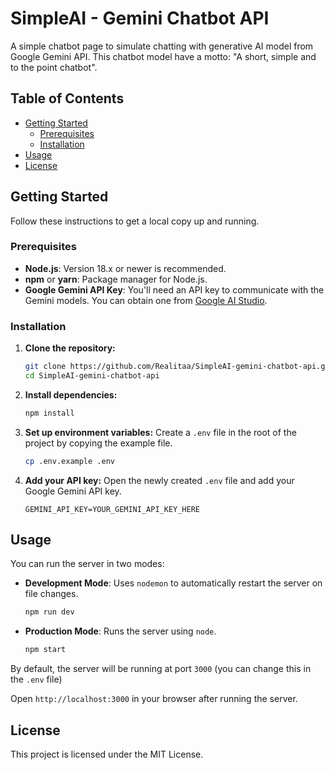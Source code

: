 # SimpleAI - Gemini Chatbot API

A simple chatbot page to simulate chatting with generative AI model from Google Gemini API. This chatbot model have a motto: "A short, simple and to the point chatbot".

## Table of Contents

- [Getting Started](#getting-started)
  - [Prerequisites](#prerequisites)
  - [Installation](#installation)
- [Usage](#usage)
- [License](#license)

## Getting Started

Follow these instructions to get a local copy up and running.

### Prerequisites

- **Node.js**: Version 18.x or newer is recommended.
- **npm** or **yarn**: Package manager for Node.js.
- **Google Gemini API Key**: You'll need an API key to communicate with the Gemini models. You can obtain one from [Google AI Studio](https://aistudio.google.com/).

### Installation

1.  **Clone the repository:**
    ```sh
    git clone https://github.com/Realitaa/SimpleAI-gemini-chatbot-api.git
    cd SimpleAI-gemini-chatbot-api
    ```

2.  **Install dependencies:**
    ```sh
    npm install
    ```

3.  **Set up environment variables:**
    Create a `.env` file in the root of the project by copying the example file.
    ```sh
    cp .env.example .env
    ```

4.  **Add your API key:**
    Open the newly created `.env` file and add your Google Gemini API key.
    ```env
    GEMINI_API_KEY=YOUR_GEMINI_API_KEY_HERE
    ```

## Usage

You can run the server in two modes:

- **Development Mode**: Uses `nodemon` to automatically restart the server on file changes.
  ```sh
  npm run dev
  ```

- **Production Mode**: Runs the server using `node`.
  ```sh
  npm start
  ```

By default, the server will be running at port `3000` (you can change this in the `.env` file)

Open `http://localhost:3000` in your browser after running the server.

## License

This project is licensed under the MIT License.

